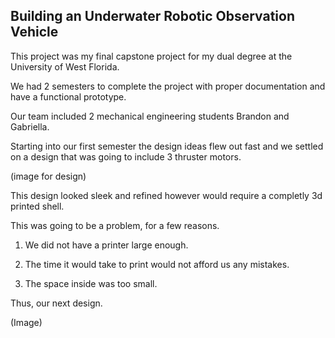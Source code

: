 

## Building an Underwater Robotic Observation Vehicle

This project was my final capstone project for my dual degree at the University of West Florida. 

We had 2 semesters to complete the project with proper documentation and have a functional prototype.

Our team included 2 mechanical engineering students Brandon and Gabriella. 

Starting into our first semester the design ideas flew out fast and we settled on a design that was going to include 3 thruster motors. 

(image for design)

This design looked sleek and refined however would require a completly 3d printed shell. 

This was going to be a problem, for a few reasons.

1. We did not have a printer large enough.

2. The time it would take to print would not afford us any mistakes.

3. The space inside was too small.

Thus, our next design.


(Image)






<object data="../assets/documents/UROV/ROV_BLOCK_DIAGRAM.pdf" width="300" height="500" type='application/pdf'></object>

<object data="../assets/documents/UROV/CDRReport.pdf" width="300" height="500" type='application/pdf'></object>

